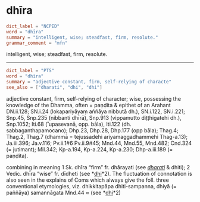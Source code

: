 # dhīra

``` toml
dict_label = "NCPED"
word = "dhīra"
summary = "intelligent, wise; steadfast, firm, resolute."
grammar_comment = "mfn"
```

intelligent, wise; steadfast, firm, resolute.

--------------------

``` toml
dict_label = "PTS"
word = "dhīra"
summary = "adjective constant, firm, self-relying of characte"
see_also = ["dharati", "dhi", "dhi"]
```

adjective constant, firm, self\-relying of character; wise, possessing the knowledge of the Dhamma, often = paṇḍita & epithet of an Arahant DN.ii.128; SN.i.24 (lokapariyāyaṃ aññāya nibbutā dh.), SN.i.122, SN.i.221; Snp.45, Snp.235 (nibbanti dhīrā), Snp.913 (vippamutto diṭṭhigatehi dh.), Snp.1052; Iti.68 (˚upasevanā, opp. bāla), Iti.122 (dh. sabbaganthapamocano); Dhp.23, Dhp.28, Dhp.177 (opp bāla); Thag.4; Thag.2, Thag.7 (dhammā = tejussadehi ariyamaggadhammehi Thag\-a.13); Ja.iii.396; Ja.v.116; Pv.ii.1#6 Pv.ii.9#45; Mnd.44, Mnd.55, Mnd.482; Cnd.324 (= jutimant); Mil.342; Kp\-a.194, Kp\-a.224, Kp\-a.230; Dhp\-a.iii.189 (= paṇḍita).

combining in meaning 1 Sk. dhīra “firm” fr. dhārayati (see *[dharati](dharati.md)* & dhiti); 2 Vedic. dhīra “wise” fr. dīdheti (see *[dhi](dhi.md)*2). The fluctuation of connotation is also seen in the explains of Coms which always give the foll. three conventional etymologies, viz. dhikkitapāpa dhiti\-sampanna, dhiyā (= paññāya) samannāgata Mnd.44 ≈ (see *[dhi](dhi.md)*2)

